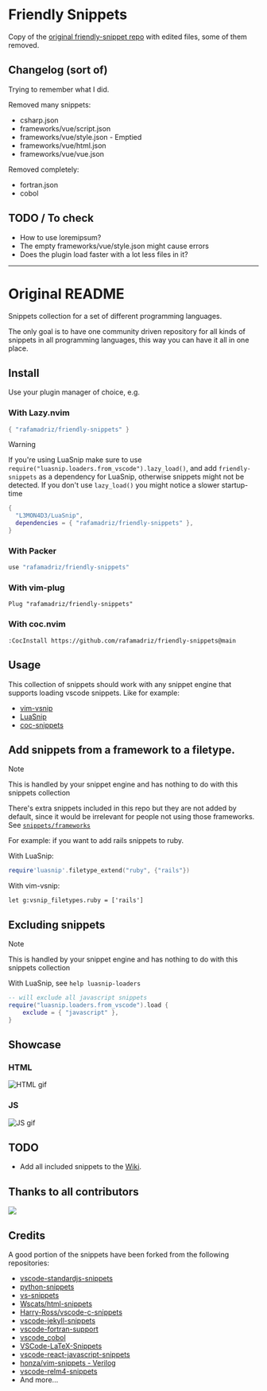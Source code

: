# Friendly Snippets
Copy of the [original friendly-snippet repo](https://github.com/rafamadriz/friendly-snippets) with edited files, some of them removed.

## Changelog (sort of)
Trying to remember what I did.

Removed many snippets:
- csharp.json
- frameworks/vue/script.json
- frameworks/vue/style.json - Emptied
- frameworks/vue/html.json
- frameworks/vue/vue.json

Removed completely:
- fortran.json
- cobol

## TODO / To check
- How to use loremipsum?
- The empty frameworks/vue/style.json might cause errors
- Does the plugin load faster with a lot less files in it?

---

# Original README

Snippets collection for a set of different programming languages.

The only goal is to have one community driven repository for all kinds of
snippets in all programming languages, this way you can have it all in one
place.

## Install

Use your plugin manager of choice, e.g.

### With Lazy.nvim

```lua
{ "rafamadriz/friendly-snippets" }
```

> [!WARNING]
> If you're using LuaSnip make sure to use
> `require("luasnip.loaders.from_vscode").lazy_load()`, and add
> `friendly-snippets` as a dependency for LuaSnip, otherwise snippets might not
> be detected. If you don't use `lazy_load()` you might notice a slower
> startup-time
>
> ```lua
> {
>   "L3MON4D3/LuaSnip",
>   dependencies = { "rafamadriz/friendly-snippets" },
> }
> ```

### With Packer

```lua
use "rafamadriz/friendly-snippets"
```

### With vim-plug

```vim
Plug "rafamadriz/friendly-snippets"
```

### With coc.nvim

```vim
:CocInstall https://github.com/rafamadriz/friendly-snippets@main
```

## Usage

This collection of snippets should work with any snippet engine that supports
loading vscode snippets. Like for example:

- [vim-vsnip](https://github.com/hrsh7th/vim-vsnip)
- [LuaSnip](https://github.com/L3MON4D3/LuaSnip)
- [coc-snippets](https://github.com/neoclide/coc-snippets)

## Add snippets from a framework to a filetype.

> [!NOTE]
> This is handled by your snippet engine and has nothing to do with this snippets collection

There's extra snippets included in this repo but they are not added by default,
since it would be irrelevant for people not using those frameworks. See
[`snippets/frameworks`](https://github.com/rafamadriz/friendly-snippets/tree/main/snippets/frameworks)

For example: if you want to add rails snippets to ruby.

With LuaSnip:

```lua
require'luasnip'.filetype_extend("ruby", {"rails"})
```

With vim-vsnip:

```viml
let g:vsnip_filetypes.ruby = ['rails']
```

## Excluding snippets

> [!NOTE]
> This is handled by your snippet engine and has nothing to do with this snippets collection

With LuaSnip, see `help luasnip-loaders`

```lua
-- will exclude all javascript snippets
require("luasnip.loaders.from_vscode").load {
    exclude = { "javascript" },
}
```

## Showcase

### HTML

![HTML gif](https://user-images.githubusercontent.com/67771985/131255337-d53f3408-b60d-44a2-93ba-9a3240a7436e.gif)

### JS

![JS gif](https://user-images.githubusercontent.com/67771985/131255342-e393165a-e4b1-401e-9084-a782b9dd3fef.gif)

## TODO

- Add all included snippets to the
  [Wiki](https://github.com/rafamadriz/friendly-snippets/wiki).

## Thanks to all contributors

<a href="https://github.com/rafamadriz/friendly-snippets/graphs/contributors">
  <img src="https://contrib.rocks/image?repo=rafamadriz/friendly-snippets" />
</a>

## Credits

A good portion of the snippets have been forked from the following repositories:

- [vscode-standardjs-snippets](https://github.com/capaj/vscode-standardjs-snippets)
- [python-snippets](https://github.com/cstrap/python-snippets)
- [vs-snippets](https://github.com/kitagry/vs-snippets)
- [Wscats/html-snippets](https://github.com/Wscats/html-snippets)
- [Harry-Ross/vscode-c-snippets](https://github.com/Harry-Ross/vscode-c-snippets)
- [vscode-jekyll-snippets](https://github.com/edheltzel/vscode-jekyll-snippets)
- [vscode-fortran-support](https://github.com/krvajal/vscode-fortran-support)
- [vscode_cobol](https://github.com/spgennard/vscode_cobol)
- [VSCode-LaTeX-Snippets](https://github.com/JeffersonQin/VSCode-LaTeX-Snippets)
- [vscode-react-javascript-snippets](https://github.com/dsznajder/vscode-react-javascript-snippets)
- [honza/vim-snippets - Verilog](https://github.com/honza/vim-snippets/blob/master/snippets/verilog.snippets)
- [vscode-relm4-snippets](https://github.com/Relm4/vscode-relm4-snippets)
- And more...
